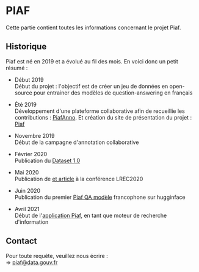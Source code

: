 # PIAF

Cette partie contient toutes les informations concernant le projet Piaf.

## Historique

Piaf est né en 2019 et a évolué au fil des mois. En voici donc un petit résumé :  
- Début 2019  
Début du projet : l'objectif est de créer un jeu de données en open-source pour entrainer des modèles de question-answering en français
- Été 2019  
Développement d'une plateforme collaborative afin de recueillie les contributions : [PiafAnno](https://github.com/etalab/piaf). Et création du site de présentation du projet : [Piaf](https://piaf.etalab.studio/)
- Novembre 2019  
Début de la campagne d'annotation collaborative
- Février 2020  
Publication du [Dataset 1.0](https://github.com/etalab-ia/piaf-code/raw/master/piaf-v1.0.json)
- Mai 2020   
Publication de [et article](https://arxiv.org/abs/2007.00968) à la conférence LREC2020
- Juin 2020  
Publication du premier [Piaf QA modèle](https://huggingface.co/etalab-ia/camembert-base-squadFR-fquad-piaf) francophone sur hugginface  

- Avril 2021   
Début de l'[application Piaf](https://piaf.etalab.studio/application-piaf/), en tant que moteur de recherche d'information

## Contact
Pour toute requête, veuillez nous écrire :  
=> piaf@data.gouv.fr
